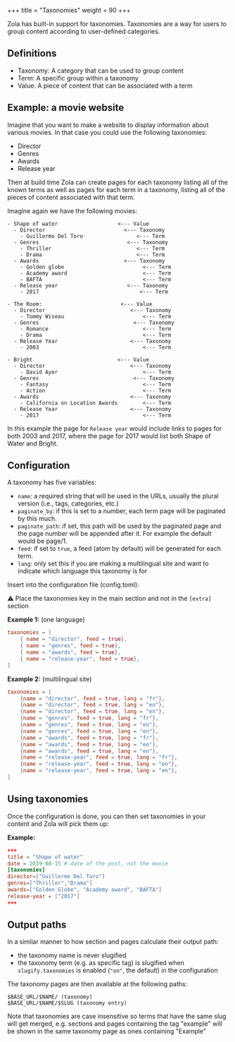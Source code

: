 +++
title = "Taxonomies"
weight = 90
+++

Zola has built-in support for taxonomies. Taxonomies are a way for users to group content according to user-defined categories.

## Definitions

- Taxonomy: A category that can be used to group content 
- Term: A specific group within a taxonomy 
- Value: A piece of content that can be associated with a term

## Example: a movie website

Imagine that you want to make a website to display information about various movies. In that case you could use the following taxonomies:

- Director
- Genres
- Awards
- Release year

Then at build time Zola can create pages for each taxonomy listing all of the known terms as well as pages for each term in a taxonomy, listing all of the pieces of content associated with that term. 

Imagine again we have the following movies: 
```
- Shape of water                   <--- Value
  - Director                         <--- Taxonomy
    - Guillermo Del Toro                 <--- Term
  - Genres                            <--- Taxonomy
    - Thriller                           <--- Term
    - Drama                              <--- Term
  - Awards                           <--- Taxonomy
    - Golden globe                         <--- Term
    - Academy award                        <--- Term
    - BAFTA                                <--- Term
  - Release year                      <--- Taxonomy
    - 2017                                <--- Term
    
- The Room:                         <--- Value
  - Director                           <--- Taxonomy
    - Tommy Wiseau                         <--- Term
  - Genres                              <--- Taxonomy
    - Romance                              <--- Term
    - Drama                                <--- Term
  - Release Year                       <--- Taxonomy
    - 2003                                 <--- Term

- Bright                           <--- Value
  - Director                           <--- Taxonomy
    - David Ayer                           <--- Term
  - Genres                              <--- Taxonomy
    - Fantasy                              <--- Term
    - Action                               <--- Term
  - Awards                             <--- Taxonomy
    - California on Location Awards        <--- Term
  - Release Year                       <--- Taxonomy
    - 2017                                 <--- Term
```

In this example the page for `Release year` would include links to pages for both 2003 and 2017, where the page for 2017 would list both Shape of Water and Bright.

## Configuration

A taxonomy has five variables:

- `name`: a required string that will be used in the URLs, usually the plural version (i.e., tags, categories, etc.)
- `paginate_by`: if this is set to a number, each term page will be paginated by this much.
- `paginate_path`: if set, this path will be used by the paginated page and the page number will be appended after it.
For example the default would be page/1.
- `feed`: if set to `true`, a feed (atom by default) will be generated for each term.
- `lang`: only set this if you are making a multilingual site and want to indicate which language this taxonomy is for

Insert into the configuration file (config.toml):

⚠️ Place the taxonomies key in the main section and not in the `[extra]` section

**Example 1:** (one language)

```toml
taxonomies = [
    { name = "director", feed = true},
    { name = "genres", feed = true},
    { name = "awards", feed = true},
    { name = "release-year", feed = true},
]
```

**Example 2:** (multilingual site)

```toml
taxonomies = [
    {name = "director", feed = true, lang = "fr"},
    {name = "director", feed = true, lang = "eo"},
    {name = "director", feed = true, lang = "en"},
    {name = "genres", feed = true, lang = "fr"},
    {name = "genres", feed = true, lang = "eo"},
    {name = "genres", feed = true, lang = "en"},
    {name = "awards", feed = true, lang = "fr"},
    {name = "awards", feed = true, lang = "eo"},
    {name = "awards", feed = true, lang = "en"},
    {name = "release-year", feed = true, lang = "fr"},
    {name = "release-year", feed = true, lang = "eo"},
    {name = "release-year", feed = true, lang = "en"},
]
```

## Using taxonomies

Once the configuration is done, you can then set taxonomies in your content and Zola will pick them up:

**Example:**

```toml
+++
title = "Shape of water"
date = 2019-08-15 # date of the post, not the movie
[taxonomies]
director=["Guillermo Del Toro"]
genres=["Thriller","Drama"]
awards=["Golden Globe", "Academy award", "BAFTA"]
release-year = ["2017"]
+++
```

## Output paths

In a similar manner to how section and pages calculate their output path:
- the taxonomy name is never slugified
- the taxonomy term (e.g. as specific tag) is slugified when `slugify.taxonomies` is enabled (`"on"`, the default) in the configuration

The taxonomy pages are then available at the following paths:

```
$BASE_URL/$NAME/ (taxonomy)
$BASE_URL/$NAME/$SLUG (taxonomy entry)
```
Note that taxonomies are case insensitive so terms that have the same slug will get merged, e.g. sections and pages containing the tag "example" will be shown in the same taxonomy page as ones containing "Example" 
